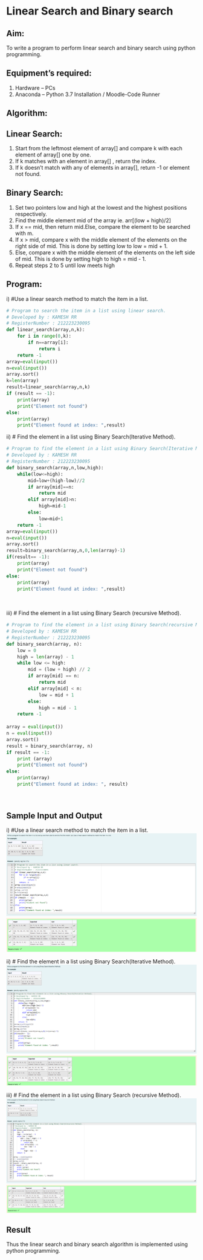 # Linear Search and Binary search

## Aim:

To write a program to perform linear search and binary search using python programming.

## Equipment’s required:

1. Hardware – PCs
2. Anaconda – Python 3.7 Installation / Moodle-Code Runner

## Algorithm:

## Linear Search:

1. Start from the leftmost element of array[] and compare k with each element of array[] one by one.
2. If k matches with an element in array[] , return the index.
3. If k doesn’t match with any of elements in array[], return -1 or element not found.

## Binary Search:

1. Set two pointers low and high at the lowest and the highest positions respectively.
2. Find the middle element mid of the array ie. arr[(low + high)/2]
3. If x == mid, then return mid.Else, compare the element to be searched with m.
4. If x > mid, compare x with the middle element of the elements on the right side of mid. This is done by setting low to low = mid + 1.
5. Else, compare x with the middle element of the elements on the left side of mid. This is done by setting high to high = mid - 1.
6. Repeat steps 2 to 5 until low meets high

## Program:

i) #Use a linear search method to match the item in a list.

```python
# Program to search the item in a list using linear search.
# Developed by : KAMESH RR
# RegisterNumber : 212223230095
def linear_search(array,n,k):
    for i in range(0,k):
        if n==array[i]:
            return i
    return -1
array=eval(input())
n=eval(input())
array.sort()
k=len(array)
result=linear_search(array,n,k)
if (result == -1):
    print(array)
    print("Element not found")
else:
    print(array)
    print("Element found at index: ",result)


```

ii) # Find the element in a list using Binary Search(Iterative Method).

```python
# Program to find the element in a list using Binary Search(Iterative Method).
# Developed by : KAMESH RR
# RegisterNumber : 212223230095
def binary_search(array,n,low,high):
    while(low<=high):
        mid=low+(high-low)//2
        if array[mid]==n:
            return mid
        elif array[mid]>n:
            high=mid-1
        else:
            low=mid+1
    return -1
array=eval(input())
n=eval(input())
array.sort()
result=binary_search(array,n,0,len(array)-1)
if(result== -1):
    print(array)
    print("Element not found")
else:
    print(array)
    print("Element found at index: ",result)




```

iii) # Find the element in a list using Binary Search (recursive Method).

```python
# Program to find the element in a list using Binary Search(recursive Method).
# Developed by : KAMESH RR
# RegisterNumber : 212223230095
def binary_search(array, n):
    low = 0
    high = len(array) - 1
    while low <= high:
        mid = (low + high) // 2
        if array[mid] == n:
            return mid
        elif array[mid] < n:
            low = mid + 1
        else:
            high = mid - 1
    return -1

array = eval(input())
n = eval(input())
array.sort()
result = binary_search(array, n)
if result == -1:
    print (array)
    print("Element not found")
else:
    print(array)
    print("Element found at index: ", result)




```

## Sample Input and Output

i) #Use a linear search method to match the item in a list.
![output](linear_search.png)

ii) # Find the element in a list using Binary Search(Iterative Method).
![output](Iterative-method.png)

iii) # Find the element in a list using Binary Search (recursive Method).
![output](Recursive-method.png)

## Result

Thus the linear search and binary search algorithm is implemented using python programming.
